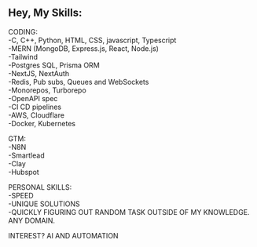 ## Hey, My Skills:

CODING: <br>
-C, C++, Python, HTML, CSS, javascript, Typescript<br>
-MERN (MongoDB, Express.js, React, Node.js)<br>
-Tailwind<br>
-Postgres SQL, Prisma ORM<br>
-NextJS, NextAuth<br>
-Redis, Pub subs, Queues and WebSockets<br>
-Monorepos, Turborepo<br>
-OpenAPI spec<br>
-CI CD pipelines<br>
-AWS, Cloudflare<br>
-Docker, Kubernetes<br>

GTM: <br>
-N8N<br>
-Smartlead <br>
-Clay<br>
-Hubspot <br>


PERSONAL SKILLS:<br>
-SPEED<br>
-UNIQUE SOLUTIONS<br>
-QUICKLY FIGURING OUT RANDOM TASK OUTSIDE OF MY KNOWLEDGE. ANY DOMAIN. <br>


INTEREST? AI AND AUTOMATION












